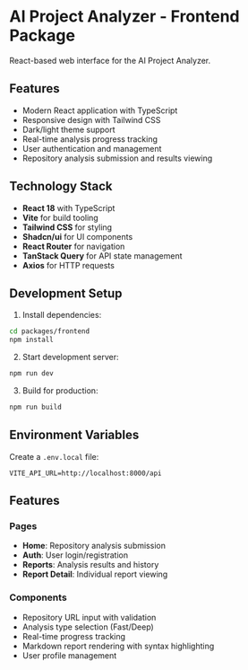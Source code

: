 # AI Project Analyzer - Frontend Package

React-based web interface for the AI Project Analyzer.

## Features

- Modern React application with TypeScript
- Responsive design with Tailwind CSS
- Dark/light theme support
- Real-time analysis progress tracking
- User authentication and management
- Repository analysis submission and results viewing

## Technology Stack

- **React 18** with TypeScript
- **Vite** for build tooling
- **Tailwind CSS** for styling
- **Shadcn/ui** for UI components
- **React Router** for navigation
- **TanStack Query** for API state management
- **Axios** for HTTP requests

## Development Setup

1. Install dependencies:

```bash
cd packages/frontend
npm install
```

2. Start development server:

```bash
npm run dev
```

3. Build for production:

```bash
npm run build
```

## Environment Variables

Create a `.env.local` file:

```env
VITE_API_URL=http://localhost:8000/api
```

## Features

### Pages

- **Home**: Repository analysis submission
- **Auth**: User login/registration
- **Reports**: Analysis results and history
- **Report Detail**: Individual report viewing

### Components

- Repository URL input with validation
- Analysis type selection (Fast/Deep)
- Real-time progress tracking
- Markdown report rendering with syntax highlighting
- User profile management
